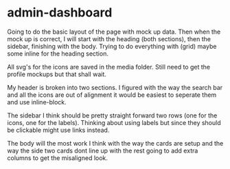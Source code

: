 # admin-dashboard

Going to do the basic layout of the page with mock up data. Then when the mock up is correct, I will start with the heading (both sections), then the sidebar, finishing with the body.
Trying to do everything with (grid) maybe some inline for the heading section.

All svg's for the icons are saved in the media folder. Still need to get the profile mockups but that shall wait.

My header is broken into two sections. I figured with the way the search bar and all the icons are out of alignment it would be easiest to seperate them and use inline-block.

The sidebar I think should be pretty straight forward two rows (one for the icons, one for the labels). Thinking about using labels but since they should be clickable might use links instead.

The body will the most work I think with the way the cards are setup and the way the side two cards dont line up with the rest going to add extra columns to get the misaligned look.

